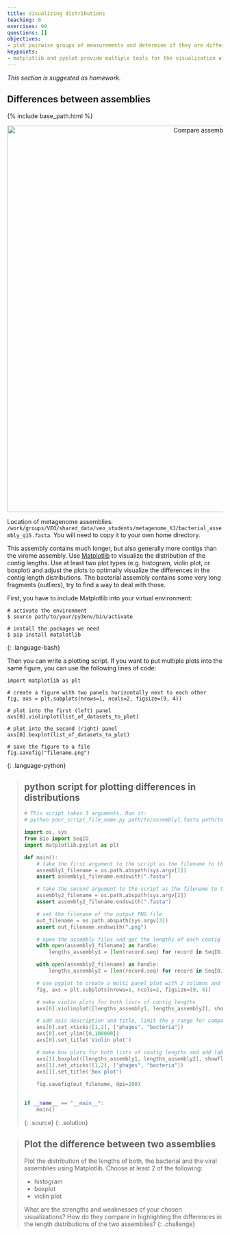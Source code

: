 ```yaml
---
title: Visualizing distributions
teaching: 0
exercises: 90
questions: []
objectives:
- plot pairwise groups of measurements and determine if they are different
keypoints:
- matplotlib and pyplot provide multiple tools for the visualization of data points
---
```


_This section is suggested as homework._

## Differences between assemblies

{% include base_path.html %}
<p align="center">
    <a href="{{ site.carpentries_site }}"><img src="{{ relative_root_path }}/assets/img/violin_vs_boxplot.png" alt="Compare assemblies" width="900" /></a>
</p>

Location of metagenome assemblies: ```/work/groups/VEO/shared_data/veo_students/metagenome_XJ/bacterial_assembly_q15.fasta```. You will need to copy it to your own home directory.

This assembly contains much longer, but also generally more contigs than the virome assembly. Use [Matplotlib](https://matplotlib.org/stable/plot_types/index.html) to visualize the distribution of the contig lengths. Use at least two plot types (e.g. histogram, violin plot, or boxplot) and adjust the plots to optimally visualize the differences in the contig length distributions. The bacterial assembly contains some very long fragments (outliers), try to find a way to deal with those.

First, you have to include Matplotlib into your virtual environment:

~~~
# activate the environment
$ source path/to/your/py3env/bin/activate

# install the packages we need
$ pip install matplotlib
~~~
{: .language-bash}

Then you can write a plotting script. If you want to put multiple plots into the same figure, you can use the following lines of code:

~~~
import matplotlib as plt

# create a figure with two panels horizontally next to each other
fig, axs = plt.subplots(nrows=1, ncols=2, figsize=(9, 4))

# plot into the first (left) panel
axs[0].violinplot(list_of_datasets_to_plot)

# plot into the second (right) panel
axs[0].boxplot(list_of_datasets_to_plot)

# save the figure to a file
fig.savefig("filename.png")
~~~
{: .language-python}

> ## python script for plotting differences in distributions
> ```python
> # This script takes 3 arguments. Run it:
> # python your_script_file_name.py path/to/assembly1.fasta path/to/assembly2.fasta box_and_violin.png
> 
> import os, sys
> from Bio import SeqIO
> import matplotlib.pyplot as plt
> 
> def main():
>     # take the first argument to the script as the filename to the bacterial assembly 
>     assembly1_filename = os.path.abspath(sys.argv[1])
>     assert assembly1_filename.endswith(".fasta")
>
>     # take the second argument to the script as the filename to the viral assembly
>     assembly2_filename = os.path.abspath(sys.argv[2])
>     assert assembly2_filename.endswith(".fasta")
>
>     # set the filename of the output PNG file
>     out_filename = os.path.abspath(sys.argv[3])
>     assert out_filename.endswith(".png")
>
>     # open the assembly files and get the lengths of each contig within one list 
>     with open(assembly1_filename) as handle:
>         lengths_assembly1 = [len(record.seq) for record in SeqIO.parse(handle, "fasta")]
>
>     with open(assembly2_filename) as handle:
>         lengths_assembly2 = [len(record.seq) for record in SeqIO.parse(handle, "fasta")]
>
>     # use pyplot to create a multi panel plot with 2 columns and 1 row. figsize is in inches...
>     fig, axs = plt.subplots(nrows=1, ncols=2, figsize=(9, 4))
>
>     # make violin plots for both lists of contig lengths
>     axs[0].violinplot([lengths_assembly1, lengths_assembly2], showextrema=False)
>
>     # add axis description and title, limit the y range for comparability
>     axs[0].set_xticks([1,2], ["phages", "bacteria"])
>     axs[0].set_ylim([0,100000])
>     axs[0].set_title('Violin plot')
>
>     # make box plots for both lists of contig lengths and add lables
>     axs[1].boxplot([lengths_assembly1, lengths_assembly2], showfliers=False)
>     axs[1].set_xticks([1,2], ["phages", "bacteria"])
>     axs[1].set_title('Box plot')
>     
>     fig.savefig(out_filename, dpi=200)
>     
> 
> if __name__ == "__main__":
>     main()
>```
> {: .source}
{: .solution}

> ## Plot the difference between two assemblies
> 
> Plot the distribution of the lengths of both, the bacterial and the viral assemblies using Matplotlib. Choose at least 2 of the following:
> - histogram
> - boxplot
> - violin plot
> 
> What are the strengths and weaknesses of your chosen visualizations? How do they compare in highlighting the differences in the length distributions of the two assemblies?
{: .challenge}

